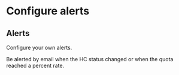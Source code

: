 # Configure alerts

## Alerts

Configure your own alerts.

Be alerted by email when the HC status changed or when the quota reached a percent rate.
